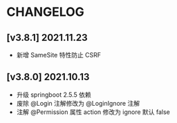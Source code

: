 ﻿# CHANGELOG

## [v3.8.1] 2021.11.23

- 新增 SameSite 特性防止 CSRF


## [v3.8.0] 2021.10.13

- 升级 springboot 2.5.5 依赖
- 废除 @Login 注解修改为 @LoginIgnore 注解
- 注解 @Permission 属性 action 修改为 ignore 默认 false

